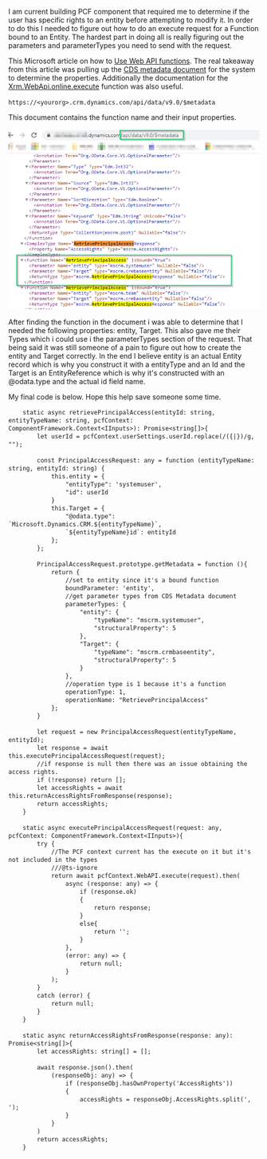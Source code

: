 I am current building PCF component that required me to determine if the user has specific rights to an entity before attempting to modify it.  In order to do this I needed to figure out how to do an execute request for a Function bound to an Entity.  The hardest part in doing all is really figuring out the parameters and parameterTypes you need to send with the request.

This Microsoft article on how to [Use Web API functions](https://docs.microsoft.com/en-us/powerapps/developer/common-data-service/webapi/use-web-api-functions).  The real takeaway from this article was pulling up the [CDS metadata document](https://docs.microsoft.com/en-us/powerapps/developer/common-data-service/webapi/web-api-types-operations#bkmk_csdl) for the system to determine the properties.  Additionally the documentation for the [Xrm.WebApi.online.execute](https://docs.microsoft.com/en-us/powerapps/developer/model-driven-apps/clientapi/reference/xrm-webapi/online/execute) function was also useful.

``
https://<yourorg>.crm.dynamics.com/api/data/v9.0/$metadata 
``

This document contains the function name and their input properties.

![CDS Metadata Doc](RetrievePrincipalAccessMetadata.png)

After finding the function in the document i was able to determine that I needed the following properties: entity, Target.  This also gave me their Types which i could use i the parameterTypes section of the request.  That being said it was still someone of a pain to figure out how to create the entity and Target correctly.  In the end I believe entity is an actual Entity record which is why you construct it with a entityType and an Id and the Target is an EntityReference which is why it's constructed with an @odata.type and the actual id field name.

My final code is below.  Hope this help save someone some time.

```
    static async retrievePrincipalAccess(entityId: string, entityTypeName: string, pcfContext: ComponentFramework.Context<IInputs>): Promise<string[]>{        
        let userId = pcfContext.userSettings.userId.replace(/({|})/g, "");

        const PrincipalAccessRequest: any = function (entityTypeName: string, entityId: string) {
            this.entity = {                
                "entityType": 'systemuser',                
                "id": userId
            }
            this.Target = {                
                "@odata.type": `Microsoft.Dynamics.CRM.${entityTypeName}`,
                `${entityTypeName}id`: entityId
            };                        
        };

        PrincipalAccessRequest.prototype.getMetadata = function (){
            return {
                //set to entity since it's a bound function
                boundParameter: 'entity',
                //get parameter types from CDS Metadata document
                parameterTypes: {
                    "entity": {
                        "typeName": "mscrm.systemuser",  
                        "structuralProperty": 5  
                    },
                    "Target": {  
                        "typeName": "mscrm.crmbaseentity",  
                        "structuralProperty": 5  
                    }
                },
                //operation type is 1 because it's a function
                operationType: 1,                
                operationName: "RetrievePrincipalAccess"
            }; 
        }
        
        let request = new PrincipalAccessRequest(entityTypeName, entityId);                       
        let response = await this.executePrincipalAccessRequest(request);
        //if response is null then there was an issue obtaining the access rights.
        if (!response) return [];
        let accessRights = await this.returnAccessRightsFromResponse(response);
        return accessRights;        
    }

    static async executePrincipalAccessRequest(request: any, pcfContext: ComponentFramework.Context<IInputs>){
        try {
            //The PCF context current has the execute on it but it's not included in the types
            ///@ts-ignore                       
            return await pcfContext.WebAPI.execute(request).then(
                async (response: any) => {                    
                    if (response.ok)
                    { 
                        return response;
                    }
                    else{
                        return '';   
                    }
                },
                (error: any) => {
                    return null;
                }
            );
        }
        catch (error) {
            return null;
        }
    }

    static async returnAccessRightsFromResponse(response: any): Promise<string[]>{
        let accessRights: string[] = [];

        await response.json().then(
            (responseObj: any) => { 
                if (responseObj.hasOwnProperty('AccessRights'))
                {
                    accessRights = responseObj.AccessRights.split(', ');
                }                
            }
        )
        return accessRights;
    }
```